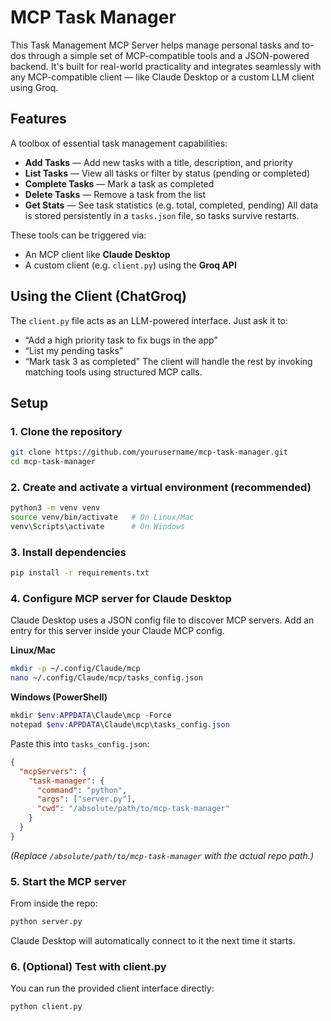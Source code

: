 # MCP Task Manager

This Task Management MCP Server helps manage personal tasks and to-dos through a simple set of MCP-compatible tools and a JSON-powered backend. It's built for real-world practicality and integrates seamlessly with any MCP-compatible client — like Claude Desktop or a custom LLM client using Groq.

## Features
A toolbox of essential task management capabilities:
- **Add Tasks** — Add new tasks with a title, description, and priority
- **List Tasks** — View all tasks or filter by status (pending or completed)
- **Complete Tasks** — Mark a task as completed
- **Delete Tasks** — Remove a task from the list
- **Get Stats** — See task statistics (e.g. total, completed, pending)
All data is stored persistently in a `tasks.json` file, so tasks survive restarts.

These tools can be triggered via:
- An MCP client like **Claude Desktop**
- A custom client (e.g. `client.py`) using the **Groq API**

## Using the Client (ChatGroq)
The `client.py` file acts as an LLM-powered interface. Just ask it to:
- “Add a high priority task to fix bugs in the app”
- “List my pending tasks”
- “Mark task 3 as completed”
The client will handle the rest by invoking matching tools using structured MCP calls.

## Setup

### 1. Clone the repository
```bash
git clone https://github.com/yourusername/mcp-task-manager.git
cd mcp-task-manager
````

### 2. Create and activate a virtual environment (recommended)

```bash
python3 -m venv venv
source venv/bin/activate   # On Linux/Mac
venv\Scripts\activate      # On Windows
```

### 3. Install dependencies
```bash
pip install -r requirements.txt
```

### 4. Configure MCP server for Claude Desktop
Claude Desktop uses a JSON config file to discover MCP servers.
Add an entry for this server inside your Claude MCP config.

**Linux/Mac**
```bash
mkdir -p ~/.config/Claude/mcp
nano ~/.config/Claude/mcp/tasks_config.json
```

**Windows (PowerShell)**
```powershell
mkdir $env:APPDATA\Claude\mcp -Force
notepad $env:APPDATA\Claude\mcp\tasks_config.json
```

Paste this into `tasks_config.json`:
```json
{
  "mcpServers": {
    "task-manager": {
      "command": "python",
      "args": ["server.py"],
      "cwd": "/absolute/path/to/mcp-task-manager"
    }
  }
}
```
*(Replace `/absolute/path/to/mcp-task-manager` with the actual repo path.)*

### 5. Start the MCP server
From inside the repo:
```bash
python server.py
```
Claude Desktop will automatically connect to it the next time it starts.

### 6. (Optional) Test with client.py
You can run the provided client interface directly:
```bash
python client.py
```
